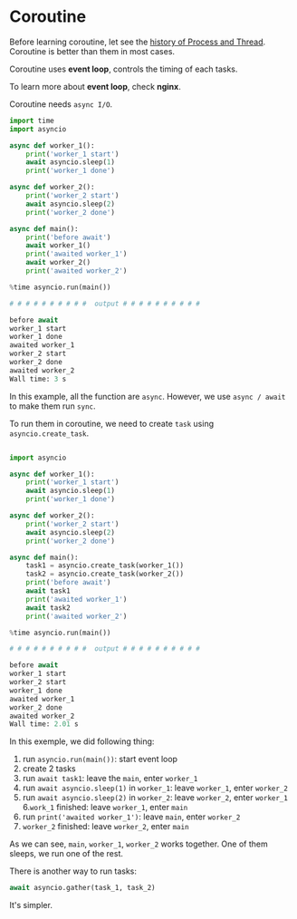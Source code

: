 #  Coroutine

Before learning coroutine, let see the [history of Process and Thread](https://www.liaoxuefeng.com/wiki/1016959663602400/1017631469467456). Coroutine is better than them in most cases.

Coroutine uses **event loop**, controls the timing of each tasks.

To learn more about **event loop**, check **nginx**.

Coroutine needs `async I/O`.

```python
import time
import asyncio

async def worker_1():
    print('worker_1 start')
    await asyncio.sleep(1)
    print('worker_1 done')

async def worker_2():
    print('worker_2 start')
    await asyncio.sleep(2)
    print('worker_2 done')

async def main():
    print('before await')
    await worker_1()
    print('awaited worker_1')
    await worker_2()
    print('awaited worker_2')

%time asyncio.run(main())

# # # # # # # # # #  output # # # # # # # # # # 

before await
worker_1 start
worker_1 done
awaited worker_1
worker_2 start
worker_2 done
awaited worker_2
Wall time: 3 s
```

In this example, all the function are `async`. However, we use `async / await` to make them run `sync`.

To run them in coroutine, we need to create `task` using `asyncio.create_task`.

```python

import asyncio

async def worker_1():
    print('worker_1 start')
    await asyncio.sleep(1)
    print('worker_1 done')

async def worker_2():
    print('worker_2 start')
    await asyncio.sleep(2)
    print('worker_2 done')

async def main():
    task1 = asyncio.create_task(worker_1())
    task2 = asyncio.create_task(worker_2())
    print('before await')
    await task1
    print('awaited worker_1')
    await task2
    print('awaited worker_2')

%time asyncio.run(main())

# # # # # # # # # #  output # # # # # # # # # # 

before await
worker_1 start
worker_2 start
worker_1 done
awaited worker_1
worker_2 done
awaited worker_2
Wall time: 2.01 s
```

In this exemple, we did following thing:

1. run `asyncio.run(main())`: start event loop
2. create 2 tasks
3. run `await task1`: leave the `main`, enter `worker_1`
4. run `await asyncio.sleep(1)` in `worker_1`: leave `worker_1`, enter `worker_2`
5. run `await asyncio.sleep(2)` in `worker_2`: leave `worker_2`, enter `worker_1`
6.`work_1` finished: leave `worker_1`, enter `main`
7. run `print('awaited worker_1')`: leave `main`, enter `worker_2`
8. `worker_2` finished: leave `worker_2`, enter `main`

As we can see, `main`, `worker_1`, `worker_2` works together. One of them sleeps, we run one of the rest.

There is another way to run tasks:

```python
await asyncio.gather(task_1, task_2)
```

It's simpler.